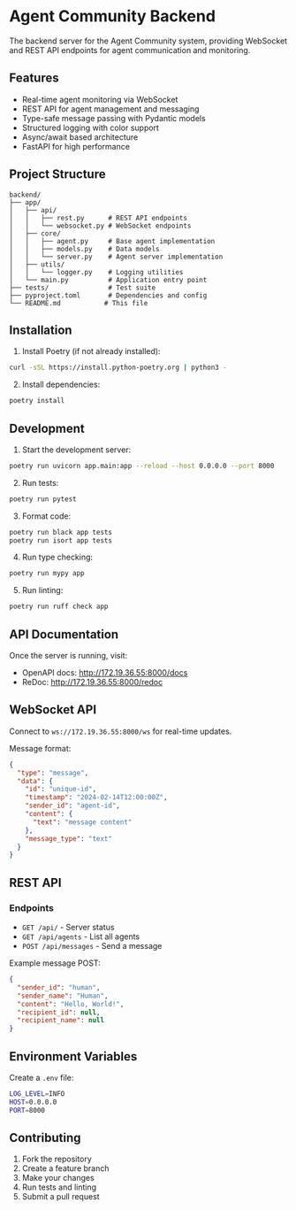 # Agent Community Backend

The backend server for the Agent Community system, providing WebSocket and REST API endpoints for agent communication and monitoring.

## Features

- Real-time agent monitoring via WebSocket
- REST API for agent management and messaging
- Type-safe message passing with Pydantic models
- Structured logging with color support
- Async/await based architecture
- FastAPI for high performance

## Project Structure

```
backend/
├── app/
│   ├── api/
│   │   ├── rest.py      # REST API endpoints
│   │   └── websocket.py # WebSocket endpoints
│   ├── core/
│   │   ├── agent.py     # Base agent implementation
│   │   ├── models.py    # Data models
│   │   └── server.py    # Agent server implementation
│   ├── utils/
│   │   └── logger.py    # Logging utilities
│   └── main.py          # Application entry point
├── tests/               # Test suite
├── pyproject.toml       # Dependencies and config
└── README.md           # This file
```

## Installation

1. Install Poetry (if not already installed):
```bash
curl -sSL https://install.python-poetry.org | python3 -
```

2. Install dependencies:
```bash
poetry install
```

## Development

1. Start the development server:
```bash
poetry run uvicorn app.main:app --reload --host 0.0.0.0 --port 8000
```

2. Run tests:
```bash
poetry run pytest
```

3. Format code:
```bash
poetry run black app tests
poetry run isort app tests
```

4. Run type checking:
```bash
poetry run mypy app
```

5. Run linting:
```bash
poetry run ruff check app
```

## API Documentation

Once the server is running, visit:
- OpenAPI docs: http://172.19.36.55:8000/docs
- ReDoc: http://172.19.36.55:8000/redoc

## WebSocket API

Connect to `ws://172.19.36.55:8000/ws` for real-time updates.

Message format:
```json
{
  "type": "message",
  "data": {
    "id": "unique-id",
    "timestamp": "2024-02-14T12:00:00Z",
    "sender_id": "agent-id",
    "content": {
      "text": "message content"
    },
    "message_type": "text"
  }
}
```

## REST API

### Endpoints

- `GET /api/` - Server status
- `GET /api/agents` - List all agents
- `POST /api/messages` - Send a message

Example message POST:
```json
{
  "sender_id": "human",
  "sender_name": "Human",
  "content": "Hello, World!",
  "recipient_id": null,
  "recipient_name": null
}
```

## Environment Variables

Create a `.env` file:
```bash
LOG_LEVEL=INFO
HOST=0.0.0.0
PORT=8000
```

## Contributing

1. Fork the repository
2. Create a feature branch
3. Make your changes
4. Run tests and linting
5. Submit a pull request 